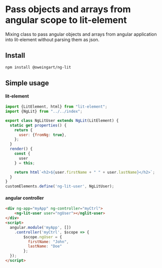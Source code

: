 # Pass objects and arrays from angular scope to lit-element


Mixing class to pass angular objects and arrays from angular application into lit-element without parsing them as json.


## Install

```bash
npm install @oweingart/ng-lit
```


## Simple usage

#### lit-element
```javascript
import {LitElement, html} from "lit-element";
import {NgLit} from "../../index";

export class NgLitUser extends NgLit(LitElement) {
  static get properties() {
    return {
      user: {fromNg: true},
    };
  }
  render() {
    const {
      user
    } = this;

    return html`<h2>${user.firstName + " " + user.lastName}</h2>`;
  }
}
customElements.define('ng-lit-user', NgLitUser);
```

#### angular controller
```html
<div ng-app="myApp" ng-controller="myCtrl">
    <ng-lit-user user="ngUser"></nglit-user>
</div>
<script>
  angular.module('myApp', [])
    .controller('myCtrl', $scope => {
        $scope.ngUser = {
          firstName: "John",
          lastName: "Doe"
        };
  });
</script>
```
